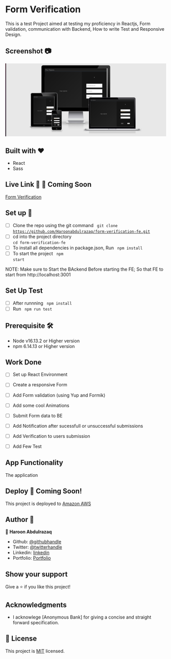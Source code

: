 # Form Verification
This is a test Project aimed at testing my proficiency in Reactjs, Form validation, communication with Backend, How to write Test and Responsive Design.


## Screenshot :camera:
![screenshot](./src/assets/images/Form-verification.png)

## Built with :heart:
- React
- Sass

## Live Link :link: :rocket: Coming Soon
 [Form Verification]()

## Set up :wrench:
- [ ] Clone the repo using the git command <code> git clone https://github.com/Haroonabdulrazaq/form-verification-fe.git</code>
- [ ] cd into the project directory <code> cd form-verification-fe</code>
- [ ] To install all dependencies in package.json, Run <code> npm install </code>
- [ ] To start the project <code> npm start </code>

NOTE: Make sure to Start the BAckend Before starting the FE; So that FE to start from http://localhost:3001

## Set Up Test
- [ ] After runnning <code> npm install </code>
- [ ] Run <code> npm run test </code>

## Prerequisite :hammer_and_wrench:
- Node  v16.13.2 or Higher version
- npm  6.14.13 or Higher version

## Work Done
- [ ] Set up React Environment
- [ ] Create a responsive Form
- [ ] Add Form validation (using Yup and Formik)
- [ ] Add some cool Animations
- [ ] Submit Form data to BE
- [ ] Add Notification after sucessfull or unsuccessful submissions
- [ ] Add Verification to users submission
- [ ] Add Few Test


## App Functionality
The application


 ## Deploy :rocket: Coming Soon!
This project is deployed to [Amazon AWS]()

## Author :man:

👤 **Haroon Abdulrazaq**

- Github: [@githubhandle](https://github.com/Haroonabdulrazaq)
- Twitter: [@twitterhandle](https://twitter.com/hanq_o)
- Linkedin: [linkedin](https://www.linkedin.com/in/haroonabdulrazaq)
- Portfolio: [Portfolio](https://www.haroonabdulrazaq.tech)

## Show your support

Give a ⭐️ if you like this project!

## Acknowledgments
- I acknowlege [Anonymous Bank] for giving a concise and straight forward specification.

## 📝 License

This project is [MIT](lic.url) licensed.